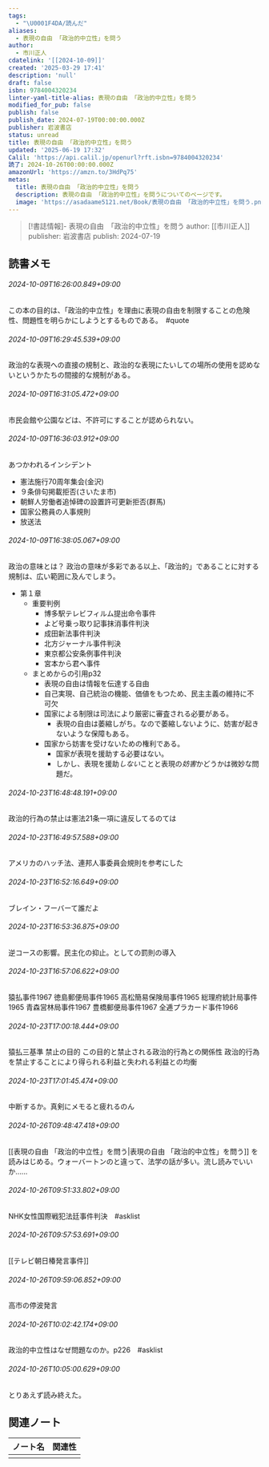```yaml
---
tags:
  - "\U0001F4DA/読んだ"
aliases:
  - 表現の自由 「政治的中立性」を問う
author:
  - 市川正人
cdatelink: '[[2024-10-09]]'
created: '2025-03-29 17:41'
description: 'null'
draft: false
isbn: 9784004320234
linter-yaml-title-alias: 表現の自由 「政治的中立性」を問う
modified_for_pub: false
publish: false
publish_date: 2024-07-19T00:00:00.000Z
publisher: 岩波書店
status: unread
title: 表現の自由 「政治的中立性」を問う
updated: '2025-06-19 17:32'
Calil: 'https://api.calil.jp/openurl?rft.isbn=9784004320234'
読了: 2024-10-26T00:00:00.000Z
amazonUrl: 'https://amzn.to/3HdPq75'
metas:
  title: 表現の自由 「政治的中立性」を問う
  description: 表現の自由 「政治的中立性」を問うについてのページです。
  image: 'https://asadaame5121.net/Book/表現の自由 「政治的中立性」を問う.png'
---
```

> [!書誌情報]-
>  表現の自由　「政治的中立性」を問う
>  author: [[市川正人]]
>  publisher: 岩波書店
>  publish: 2024-07-19 
## 読書メモ
###### 2024-10-09T16:26:00.849+09:00

この本の目的は、「政治的中立性」を理由に表現の自由を制限することの危険性、問題性を明らかにしようとするものである。　#quote

###### 2024-10-09T16:29:45.539+09:00

政治的な表現への直接の規制と、政治的な表現にたいしての場所の使用を認めないというかたちの間接的な規制がある。

###### 2024-10-09T16:31:05.472+09:00

市民会館や公園などは、不許可にすることが認められない。

###### 2024-10-09T16:36:03.912+09:00

あつかわれるインシデント
- 憲法施行70周年集会(金沢)
- ９条俳句掲載拒否(さいたま市)
- 朝鮮人労働者追悼碑の設置許可更新拒否(群馬)
- 国家公務員の人事規則
- 放送法


###### 2024-10-09T16:38:05.067+09:00

政治の意味とは？
政治の意味が多彩である以上、「政治的」であることに対する規制は、広い範囲に及んでしまう。
- 第１章
	- 重要判例
		- 博多駅テレビフィルム提出命令事件
		- よど号乗っ取り記事抹消事件判決
		- 成田新法事件判決
		- 北方ジャーナル事件判決
		- 東京都公安条例事件判決
		- 宮本から君へ事件
	- まとめからの引用p32
		- 表現の自由は情報を伝達する自由
		- 自己実現、自己統治の機能、価値をもつため、民主主義の維持に不可欠
		- 国家による制限は司法により厳密に審査される必要がある。
			- 表現の自由は萎縮しがち。なので萎縮しないように、妨害が起きないような保障もある。
		- 国家から妨害を受けないための権利である。
			- 国家が表現を援助する必要はない。
			- しかし、表現を援助*しない*ことと表現の*妨害*かどうかは微妙な問題だ。
###### 2024-10-23T16:48:48.191+09:00

政治的行為の禁止は憲法21条一項に違反してるのては

###### 2024-10-23T16:49:57.588+09:00

アメリカのハッチ法、連邦人事委員会規則を参考にした

###### 2024-10-23T16:52:16.649+09:00

ブレイン・フーバーて誰だよ

###### 2024-10-23T16:53:36.875+09:00

逆コースの影響。民主化の抑止。としての罰則の導入

###### 2024-10-23T16:57:06.622+09:00

猿払事件1967
徳島郵便局事件1965
高松簡易保険局事件1965
総理府統計局事件1965
青森営林局事件1967
豊橋郵便局事件1967
全逓プラカード事件1966


###### 2024-10-23T17:00:18.444+09:00

猿払三基準
禁止の目的
この目的と禁止される政治的行為との関係性
政治的行為を禁止することにより得られる利益と失われる利益との均衡

###### 2024-10-23T17:01:45.474+09:00

中断するか。真剣にメモると疲れるのん
###### 2024-10-26T09:48:47.418+09:00

[[表現の自由 「政治的中立性」を問う|表現の自由 「政治的中立性」を問う]]
を読みはじめる。ウォーバートンのと違って、法学の話が多い。流し読みでいいか……

###### 2024-10-26T09:51:33.802+09:00

NHK女性国際戦犯法廷事件判決　#asklist

###### 2024-10-26T09:57:53.691+09:00

[[テレビ朝日椿発言事件]]

###### 2024-10-26T09:59:06.852+09:00

高市の停波発言

###### 2024-10-26T10:02:42.174+09:00

政治的中立性はなぜ問題なのか。p226　#asklist

###### 2024-10-26T10:05:00.629+09:00

とりあえず読み終えた。

## 関連ノート
| ノート名 | 関連性 |
| ---- | --- |
|      |     |
